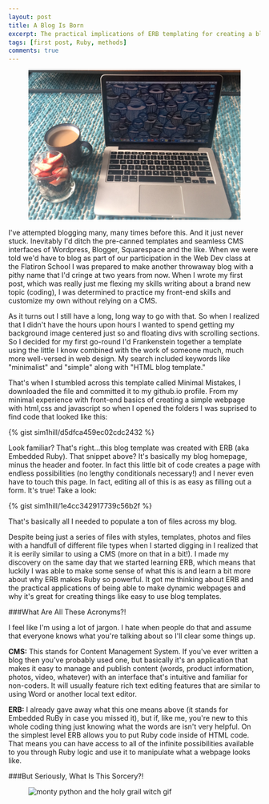 ```yaml
---
layout: post
title: A Blog Is Born
excerpt: The practical implications of ERB templating for creating a blog template.
tags: [first post, Ruby, methods]
comments: true
---
```

<figure>
 <img src="/images/laptop_photo.jpg" alt="laptop with blue background">
</figure>

I've attempted blogging many, many times before this. And it just never stuck. Inevitably I'd ditch the pre-canned templates and seamless CMS interfaces of Wordpress, Blogger, Squarespace and the like. When we were told we'd have to blog as part of our participation in the Web Dev class at the Flatiron School I was prepared to make another throwaway blog with a pithy name that I'd cringe at two years from now. When I wrote my first post, which was really just me flexing my skills writing about a brand new topic (coding), I was determined to practice my front-end skills and customize my own without relying on a CMS. 

As it turns out I still have a long, long way to go with that. So when I realized that I didn't have the hours upon hours I wanted to spend getting my background image centered just so and floating divs with scrolling sections. So I decided for my first go-round I'd Frankenstein together a template using the little I know combined with the work of someone much, much more well-versed in web design. My search included keywords like "minimalist" and "simple" along with "HTML blog template."

That's when I stumbled across this template called Minimal Mistakes, I downloaded the file and committed it to my github.io profile. From my minimal experience with front-end basics of creating a simple webpage with html,css and javascript so when I opened the folders I was suprised to find code that looked like this: 

{% gist sim1hill/d5dfca459ec02cdc2432 %}

Look familiar? That's right...this blog template was created with ERB (aka Embedded Ruby). That snippet above? It's basically my blog homepage, minus the header and footer. In fact this little bit of code creates a page with endless possibilities (no lengthy conditionals necessary!) and I never even have to touch this page. In fact, editing all of this is as easy as filling out a form. It's true! Take a look: 

{% gist sim1hill/1e4cc342917739c56b2f %}

That's basically all I needed to populate a ton of files across my blog. 

Despite being just a series of files with styles, templates, photos and files with a handfull of different file types when I started digging in I realized that it is eerily similar to using a CMS (more on that in a bit!). I made my discovery on the same day that we started learning ERB, which means that luckily I was able to make some sense of what this is and learn a bit more about why ERB makes Ruby so powerful. It got me thinking about ERB and the practical applications of being able to make dynamic webpages and why it's great for creating things like easy to use blog templates. 

###What Are All These Acronyms?!

I feel like I'm using a lot of jargon. I hate when people do that and assume that everyone knows what you're talking about so I'll clear some things up.  

**CMS:** This stands for Content Management System. If you've ever written a blog then you've probably used one, but basically it's an application that makes it easy to manage and publish content (words, product information, photos, video, whatever) with an interface that's intuitive and familiar for non-coders. It will usually feature rich text editing features that are similar to using Word or another local text editor. 

**ERB:** I already gave away what this one means above (it stands for Embedded RuBy in case you missed it), but if, like me, you're new to this whole coding thing just knowing what the words are isn't very helpful. On the simplest level ERB allows you to put Ruby code inside of HTML code. That means you can have access to all of the infinite possibilities available to you through Ruby logic and use it to manipulate what a webpage looks like. 

###But Seriously, What Is This Sorcery?!

<figure>
 <img src="/images/monty-python.gif" alt="monty python and the holy grail witch gif">
</figure>


